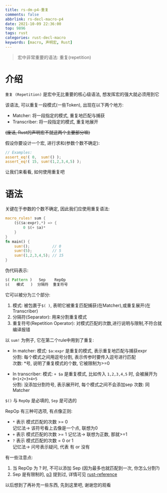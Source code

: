 ```yaml
---
title: rs-dm-p4-重复
comments: false
abbrlink: rs-decl-macro-p4
date: 2021-10-09 22:36:00
top: 9896
tags: rust
categories: rust-decl-macro
keywords: [macro, 声明宏, Rust]
---
```

> 宏中非常重要的语法: 重复(repetition)
<!-- more -->
# 介绍
`重复 (Repetition)` 是宏中无比重要的核心级语法, 想发挥宏的强大就必须用到它  

该语法, 可以重复一段模式(一些Token), 出现在以下两个地方:  
- Matcher: 将一段指定的模式, 重复地匹配与捕获
- Transcriber: 将一段指定的模式, 重复地展开

~~(废话, Rust的声明宏不就这两个主要部分嘛)~~  

假设你要设计一个宏, 进行求和(参数个数不确定):  

```rust
// Examples:
assert_eq!( 0,  sum!() );
assert_eq!( 15, sum!(1,2,3,4,5) );
```
  
让我们来看看, 如何使用重复吧

# 语法  
关键在于参数的个数不确定, 因此我们应使用重复语法:  
```rust
macro_rules! sum {
	($($a:expr),*) => {
		0 $(+ $a)*
	}
}
fn main() {
	sum!();          // 0
	sum!(5);         // 5
	sum!(1,2,3,4,5); // 15
}
```

伪代码表示:  
```rust
$( Pattern )   Sep    RepOp
$(   模式   )  分隔符  重复符号
```

它可以被分为三个部分:  
1. 模式: 被包裹于`$( )`, 表明它被重复匹配捕获(在Matcher),或重复展开(在Transcriber)  
2. 分隔符(Separator): 用来分割重复模式  
3. 重复符号(Repetition Operator): 对模式匹配的次数,进行说明与限制,不符合就编译报错  


以 `sum!` 为例子, 它在第二个rule中用到了重复:  
- In matcher: 
模式: `$a:expr` 是重复的模式, 表示重复地匹配与捕获expr  
分割: 每个模式之间用逗号分割, 表示传参时要传入逗号进行匹配  
次数: *号, 说明了重复模式的个数, 它被限制为>=0  

- In transcriber: 
模式: `+ $a` 是重复模式, 比如传入 `1,2,3,4,5` 时, 会被展开为 `0+1+2+3+4+5`  
分割: 没添加分割符号, 表示展开时, 每个模式之间不会添加sep
次数:	 同 Matcher  

`$()` 与 `RepOp` 是必填的, `Sep` 是可选的  

RepOp 有三种可选项, 有点像正则:
- `*` 表示 模式匹配的次数 >= 0  
记忆法-> 该符号看上去像是一个点, 联想为0
- `+` 表示 模式匹配的次数 >= 1
记忆法-> 联想为正数, 那就>=1
- `?` 表示 模式匹配的次数 = 0 or 1  
记忆法-> 问号表示疑问, 代表 有 or 没有  

有一些注意点:  
1. 当 RepOp 为 ? 时, 不可以添加 Sep (因为最多也就匹配到一次, 你怎么分割?)  
2. Sep 是有限制的, [p3](https://jedsek.github.io/posts/rs-dm-p3#%E6%AD%A7%E4%B9%89%E9%99%90%E5%88%B6) 提到过, 详情可见 [rust-reference](https://doc.rust-lang.org/stable/reference/macros-by-example.html#follow-set-ambiguity-restrictions)

以后想到了再补充一些东西, 先到这里吧, 谢谢您的观看  